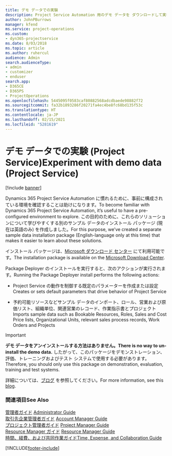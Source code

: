 ```yaml
---
title: デモ データでの実験
description: Project Service Automation 用のデモ データを ダウンロードして実行する方法
author: JohnPBurrows
manager: kfend
ms.service: project-operations
ms.custom:
- dyn365-projectservice
ms.date: 8/03/2018
ms.topic: article
ms.author: ruhercul
audience: Admin
search.audienceType:
- admin
- customizer
- enduser
search.app:
- D365CE
- D365PS
- ProjectOperations
ms.openlocfilehash: 5445095f0583caf80882568adcdbaede98882f72
ms.sourcegitcommit: fa32b1893286f20271fa4ec4be8fc68bd135f53c
ms.translationtype: HT
ms.contentlocale: ja-JP
ms.lasthandoff: 02/15/2021
ms.locfileid: "5281619"
---
```

# <a name="experiment-with-demo-data-project-service"></a><span data-ttu-id="24f44-103">デモ データでの実験 (Project Service)</span><span class="sxs-lookup"><span data-stu-id="24f44-103">Experiment with demo data (Project Service)</span></span>

[!include [banner](../includes/psa-now-project-operations.md)]

<span data-ttu-id="24f44-104">Dynamics 365 Project Service Automation に慣れるために、事前に構成されている環境を確認することは助けになります。</span><span class="sxs-lookup"><span data-stu-id="24f44-104">To become familiar with Dynamics 365 Project Service Automation, it’s useful to have a pre-configured environment to explore.</span></span> <span data-ttu-id="24f44-105">この目的のために、これらのソリューションについて学びやすくする別のサンプル データのインストール パッケージ (現在は英語のみ) を作成しました。</span><span class="sxs-lookup"><span data-stu-id="24f44-105">For this purpose, we’ve created a separate sample data installation package (English-language only at this time) that makes it easier to learn about these solutions.</span></span> 

<span data-ttu-id="24f44-106">インストール パッケージは、[Microsoft ダウンロード センター](https://go.microsoft.com/fwlink/?linkid=859966) にて利用可能です。</span><span class="sxs-lookup"><span data-stu-id="24f44-106">The installation package is available on the [Microsoft Download Center](https://go.microsoft.com/fwlink/?linkid=859966).</span></span>  

<span data-ttu-id="24f44-107">Package Deployer のインストールを実行すると、次のアクションが実行されます。</span><span class="sxs-lookup"><span data-stu-id="24f44-107">Running the Package Deployer install performs the following actions:</span></span> 
  
-   <span data-ttu-id="24f44-108">Project Service の動作を制御する既定のパラメーターを作成または設定</span><span class="sxs-lookup"><span data-stu-id="24f44-108">Creates or sets default parameters that drive behavior of Project Service</span></span>  
  
-   <span data-ttu-id="24f44-109">予約可能リソースなどサンプル データのインポート、ロール、営業および原価リスト、組織単位、関連営業のレコード、作業指示書とプロジェクト</span><span class="sxs-lookup"><span data-stu-id="24f44-109">Imports sample data such as Bookable Resources, Roles, Sales and Cost Price lists, Organizational Units, relevant sales process records, Work Orders and Projects</span></span>    
  
> [!IMPORTANT]
> <span data-ttu-id="24f44-110">**デモ データをアンインストールする方法はありません。**</span><span class="sxs-lookup"><span data-stu-id="24f44-110">**There is no way to un-install the demo data.**</span></span> <span data-ttu-id="24f44-111">したがって、このパッケージをデモンストレーション、評価、トレーニングおよびテスト システムで使用する必要があります。</span><span class="sxs-lookup"><span data-stu-id="24f44-111">Therefore, you should only use this package on demonstration, evaluation, training and test systems.</span></span>

<span data-ttu-id="24f44-112">詳細については、[ブログ](https://blogs.msdn.microsoft.com/crm/2017/10/24/microsoft-dynamics-365-for-field-service-and-project-service-automation-sample-data) を参照してください。</span><span class="sxs-lookup"><span data-stu-id="24f44-112">For more information, see this [blog](https://blogs.msdn.microsoft.com/crm/2017/10/24/microsoft-dynamics-365-for-field-service-and-project-service-automation-sample-data).</span></span>





  
### <a name="see-also"></a><span data-ttu-id="24f44-113">関連項目</span><span class="sxs-lookup"><span data-stu-id="24f44-113">See Also</span></span>  
 <span data-ttu-id="24f44-114">[管理者ガイド](../psa/admin-guide.md) </span><span class="sxs-lookup"><span data-stu-id="24f44-114">[Administrator Guide](../psa/admin-guide.md) </span></span>  
 <span data-ttu-id="24f44-115">[取引先企業管理者ガイド](../psa/account-manager-guide.md) </span><span class="sxs-lookup"><span data-stu-id="24f44-115">[Account Manager Guide](../psa/account-manager-guide.md) </span></span>  
 <span data-ttu-id="24f44-116">[プロジェクト管理者ガイド](../psa/project-manager-guide.md) </span><span class="sxs-lookup"><span data-stu-id="24f44-116">[Project Manager Guide](../psa/project-manager-guide.md) </span></span>  
 <span data-ttu-id="24f44-117">[Resource Manager ガイド](../psa/resource-manager-guide.md) </span><span class="sxs-lookup"><span data-stu-id="24f44-117">[Resource Manager Guide](../psa/resource-manager-guide.md) </span></span>  
 [<span data-ttu-id="24f44-118">時間、経費、および共同作業ガイド</span><span class="sxs-lookup"><span data-stu-id="24f44-118">Time, Expense, and Collaboration Guide</span></span>](../psa/time-expense-collaboration-guide.md)


[!INCLUDE[footer-include](../includes/footer-banner.md)]